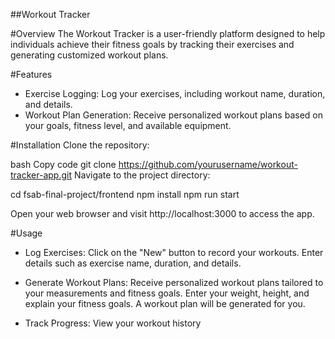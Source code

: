 ##Workout Tracker

#Overview
The Workout Tracker is a user-friendly platform designed to help individuals achieve their fitness goals by tracking their exercises and generating customized workout plans. 

#Features
- Exercise Logging: Log your exercises, including workout name, duration, and details.
- Workout Plan Generation: Receive personalized workout plans based on your goals, fitness level, and available equipment.

#Installation
Clone the repository:

bash
Copy code
git clone https://github.com/yourusername/workout-tracker-app.git
Navigate to the project directory:

cd fsab-final-project/frontend
npm install
npm run start

Open your web browser and visit http://localhost:3000 to access the app.

#Usage

- Log Exercises: Click on the "New" button to record your workouts. Enter details such as exercise name, duration, and details.

- Generate Workout Plans: Receive personalized workout plans tailored to your measurements and fitness goals. Enter your weight, height, and explain your fitness goals. A workout plan will be generated for you.

- Track Progress: View your workout history

